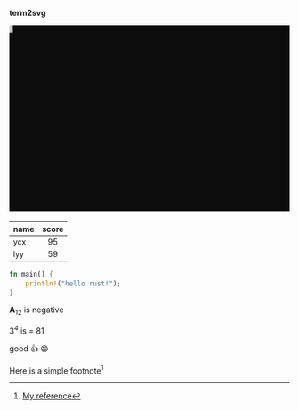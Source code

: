 **term2svg**

![term2svg](/t2s2.svg)

|name|score|
|:---|:---:|
|ycx|95|
|lyy|59|


```rust
fn main() {
	println!("hello rust!");
}
```

**A**<sub>12</sub> is negative

3<sup>*4*</sup>   is = 81

good :+1: :smile:

Here is a simple footnote[^1]

[^1]: [My reference](https://www.wikipedia.org)


